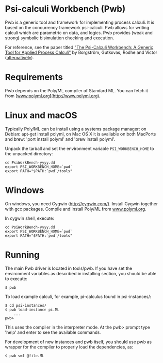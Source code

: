 Psi-calculi Workbench (Pwb)
===========================

Pwb is a generic tool and framework for implementing process calculi. It
is based on the concurrency framework psi-calculi. Pwb allows for
writing calculi which are parametric on data, and logics. Pwb provides
(weak and strong) symbolic bisimulation checking and execution.

For reference, see the paper titled 
["The Psi-Calculi Workbench: A Generic Tool for Applied Process Calculi"](http://user.it.uu.se/~ramgu264/papers/tecs15.pdf) 
by Borgström, Gutkovas, Rodhe and Victor
([alternatively](http://dl.acm.org/citation.cfm?doid=2724585.2682570)).


Requirements
============

Pwb depends on the Poly/ML compiler of Standard ML. You can fetch it from
[www.polyml.org](http://www.polyml.org).

Linux and macOS
===============

Typically Poly/ML can be install using a systems package manager:
on Debian: apt-get install polyml, on Mac OS X it is available on both MacPorts
and brew: 'port install polyml' and 'brew install polyml'.

Unpack the tarball and set the environment variable `PSI_WORKBENCH_HOME` to the
unpacked directory:

```
cd PsiWorkBench-yyyy.dd
export PSI_WORKBENCH_HOME=`pwd`
export PATH="$PATH:`pwd`/tools"
```


Windows
=======

On windows, you need Cygwin (http://cygwin.com/). Install Cygwin together
with gcc packages. Compile and install Poly/ML from www.polyml.org.

In cygwin shell, execute:

```
cd PsiWorkBench-yyyy.dd
export PSI_WORKBENCH_HOME=`pwd`
export PATH="$PATH:`pwd`/tools"
```


Running
=======

The main Pwb driver is located in tools/pwb. If you have set the environment
variables as described in installing section, you should be able to execute:

```
$ pwb
```

To load example calculi, for example, pi-calculus found in psi-instances/:

```
$ cd psi-instances/
$ pwb load-instance pi.ML
    ...
pwb>
```

This uses the compiler in the interpreter mode. At the pwb> prompt type 'help'
and enter to see the available commands.

For development of new instances and pwb itself, you should use pwb as wrapper
for the compiler to properly load the dependencies, as:

```
$ pwb sml @file.ML
```


